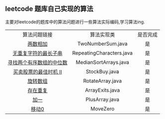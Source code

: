 ## leetcode 题库自己实现的算法

主要对leetcode的题库中的算法问题进行一些算法实际编码,学习算法ing.

|  |  |  |
|:----:|:----:|:----:| 
|算法问题链接| 算法实现类| 是否完成|
|[两数相加](https://leetcode-cn.com/problems/add-two-numbers/description/)|TwoNumberSum.java|是|
|[无重复字符的最长子串](https://leetcode-cn.com/problems/longest-substring-without-repeating-characters/)|RepeatingCharacters.java|是|
|[寻找两个有序数组的中位数](https://leetcode-cn.com/problems/median-of-two-sorted-arrays/)|MedianSortArrays.java|是|
|[买卖股票的最佳时机 II](https://leetcode-cn.com/explore/interview/card/top-interview-questions-easy/1/array/22/)|StockBuy.java|是|
|[旋转数组](https://leetcode-cn.com/explore/interview/card/top-interview-questions-easy/1/array/23/)|RotateArray.java|是|
|[存在重复](https://leetcode-cn.com/explore/interview/card/top-interview-questions-easy/1/array/24/)|ArrayExits.java|是|
|[加一](https://leetcode-cn.com/explore/interview/card/top-interview-questions-easy/1/array/27/)|PlusArray.java|是|
|[移动0](https://leetcode-cn.com/explore/interview/card/top-interview-questions-easy/1/array/28/)|MoveZero|是|
